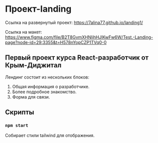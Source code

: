 # Проект-landing
Ссылка на развернутый проект:
https://7alina77.github.io/landing1/

Ссылка на макет:
https://www.figma.com/file/B2T8GvmXHNlihHJlKwFw6W/Test.-Landing-page?node-id=29:3355&t=H578nYopCZP1TVq0-0

## Первый проект курса React-разработчик от Крым-Диджитал

Лендинг состоит из нескольких блоков:
1. Общая информация о разработчике.
2. Более подробное знакомство.
3. Форма для связи.

## Скрипты

### `npm start`

Собирает стили tailwind для отображения.